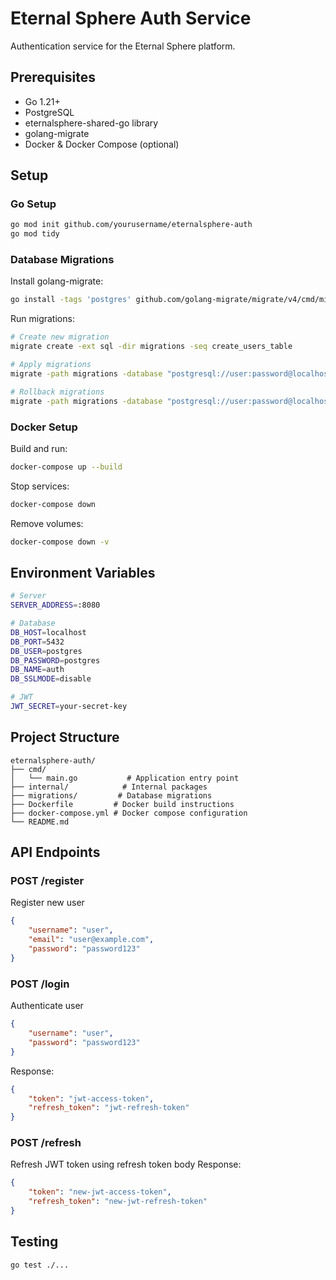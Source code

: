 # Eternal Sphere Auth Service

Authentication service for the Eternal Sphere platform.

## Prerequisites
- Go 1.21+
- PostgreSQL
- eternalsphere-shared-go library
- golang-migrate
- Docker & Docker Compose (optional)

## Setup

### Go Setup
```bash
go mod init github.com/yourusername/eternalsphere-auth
go mod tidy
```

### Database Migrations
Install golang-migrate:
```bash
go install -tags 'postgres' github.com/golang-migrate/migrate/v4/cmd/migrate@latest
```

Run migrations:
```bash
# Create new migration
migrate create -ext sql -dir migrations -seq create_users_table

# Apply migrations
migrate -path migrations -database "postgresql://user:password@localhost:5432/dbname?sslmode=disable" up

# Rollback migrations
migrate -path migrations -database "postgresql://user:password@localhost:5432/dbname?sslmode=disable" down
```

### Docker Setup
Build and run:
```bash
docker-compose up --build
```

Stop services:
```bash
docker-compose down
```

Remove volumes:
```bash
docker-compose down -v
```

## Environment Variables
```bash
# Server
SERVER_ADDRESS=:8080

# Database
DB_HOST=localhost
DB_PORT=5432
DB_USER=postgres
DB_PASSWORD=postgres
DB_NAME=auth
DB_SSLMODE=disable

# JWT
JWT_SECRET=your-secret-key
```

## Project Structure
```
eternalsphere-auth/
├── cmd/
│   └── main.go           # Application entry point
├── internal/            # Internal packages
├── migrations/         # Database migrations
├── Dockerfile         # Docker build instructions
├── docker-compose.yml # Docker compose configuration
└── README.md
```

## API Endpoints

### POST /register
Register new user
```json
{
    "username": "user",
    "email": "user@example.com",
    "password": "password123"
}
```

### POST /login
Authenticate user
```json
{
    "username": "user",
    "password": "password123"
}
```
Response:
```json
{
    "token": "jwt-access-token",
    "refresh_token": "jwt-refresh-token"
}
```

### POST /refresh
Refresh JWT token using refresh token body
Response:
```json
{
    "token": "new-jwt-access-token",
    "refresh_token": "new-jwt-refresh-token"
}
```

## Testing
```bash
go test ./...
```